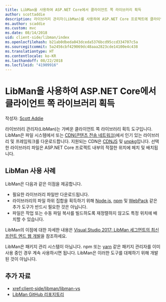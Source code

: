 ```yaml
---
title: LibMan을 사용하여 ASP.NET Core에서 클라이언트 쪽 라이브러리 획득
author: scottaddie
description: 라이브러리 관리자(LibMan)를 사용하여 ASP.NET Core 프로젝트에 클라이언트 쪽 라이브러리 자산을 설치하는 방법을 알아봅니다.
ms.author: scaddie
ms.custom: mvc
ms.date: 08/14/2018
uid: client-side/libman/index
ms.openlocfilehash: b21ab0dbeda043dceda5376bcd95ccd334707c5a
ms.sourcegitcommit: 5a2456cbf429069dc48aaa2823cde14100e4c438
ms.translationtype: HT
ms.contentlocale: ko-KR
ms.lasthandoff: 08/22/2018
ms.locfileid: "41909916"
---
```

# <a name="client-side-library-acquisition-in-aspnet-core-with-libman"></a>LibMan을 사용하여 ASP.NET Core에서 클라이언트 쪽 라이브러리 획득

작성자: [Scott Addie](https://twitter.com/Scott_Addie)

라이브러리 관리자(LibMan)는 가벼운 클라이언트 쪽 라이브러리 획득 도구입니다. LibMan은 파일 시스템에서 또는 [CDN(콘텐츠 전송 네트워크)](https://wikipedia.org/wiki/Content_delivery_network)에서 인기 있는 라이브러리 및 프레임워크를 다운로드합니다. 지원되는 CDN은 [CDNJS](https://cdnjs.com/) 및 [unpkg](https://unpkg.com/#/)입니다. 선택한 라이브러리 파일은 ASP.NET Core 프로젝트 내부의 적절한 위치에 페치 및 배치됩니다.

## <a name="libman-use-cases"></a>LibMan 사용 사례

LibMan은 다음과 같은 이점을 제공합니다.

* 필요한 라이브러리 파일만 다운로드됩니다.
* 라이브러리의 파일 하위 집합을 획득하기 위해 [Node.js](https://nodejs.org), [npm](https://www.npmjs.com) 및 [WebPack](https://webpack.js.org) 같은 추가 도구가 반드시 필요한 것은 아닙니다.
* 파일은 작업 또는 수동 파일 복사를 빌드하도록 재정렬하지 않고도 특정 위치에 배치할 수 있습니다.

LibMan의 이점에 대한 자세한 내용은 [Visual Studio 2017: LibMan 세그먼트의 최신 프런트 엔드 웹 개발](https://channel9.msdn.com/Events/Build/2017/B8073#time=43m34s)을 참조하세요.

LibMan은 패키지 관리 시스템이 아닙니다. npm 또는 [yarn](https://yarnpkg.com) 같은 패키지 관리자를 이미 사용 중인 경우 계속 사용하시면 됩니다. LibMan은 이러한 도구를 대체하기 위해 개발된 것이 아닙니다.

## <a name="additional-resources"></a>추가 자료

* <xref:client-side/libman/libman-vs>
* [LibMan GitHub 리포지토리](https://github.com/aspnet/LibraryManager)
